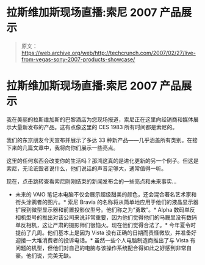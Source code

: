 # 拉斯维加斯现场直播:索尼 2007 产品展示

> 原文：<https://web.archive.org/web/http://techcrunch.com/2007/02/27/live-from-vegas-sony-2007-products-showcase/>

# 拉斯维加斯现场直播:索尼 2007 产品展示

我在美丽的拉斯维加斯的巴黎酒店为您现场报道，索尼正在这里向经销商和媒体展示大量新发布的产品。这有点像这里的 CES 1983 所有时间都是索尼的。

我们的东京朋友今天宣布并展示了多达 33 种新产品——几乎涵盖所有类别。在接下来的几篇文章中，我将向你们展示一些亮点。

这里的任何东西会改变你的生活吗？那鸿这真的是进化更新的另一个例子。但这是索尼，无论诋毁者说什么，他们说话的声音足够大，通常值得一听。

现在，点击跳转查看索尼刚刚结束的新闻发布会的一些亮点和未来事实…

*   未来的 VAIO 笔记本电脑不仅会展示超级甜美的颜色，还会混合著名艺术家和街头涂鸦者的图片。*   索尼 Bravia 的名称将从简单地应用于他们的液晶显示器扩展到微型显示器和前置投影仪型号。他们称之为“勇敢”。*   Alpha 数码单反相机型号的推出对该公司来说非常重要，因为他们觉得他们的马厩里没有数码单反相机，这让严肃的摄影师们很恼火。现在他们觉得合法了。*   今年夏令时提前了几周。他们基本上是因为 Vista 没有正确的日期而责怪微软，并准备好迎接一大堆消费者的投诉电话。*   虽然一些个人电脑制造商推出了与 Vista 有问题的机型，但他们对自己的电脑与该操作系统配合得如此之好感到非常自豪。他们说，完美无缺。